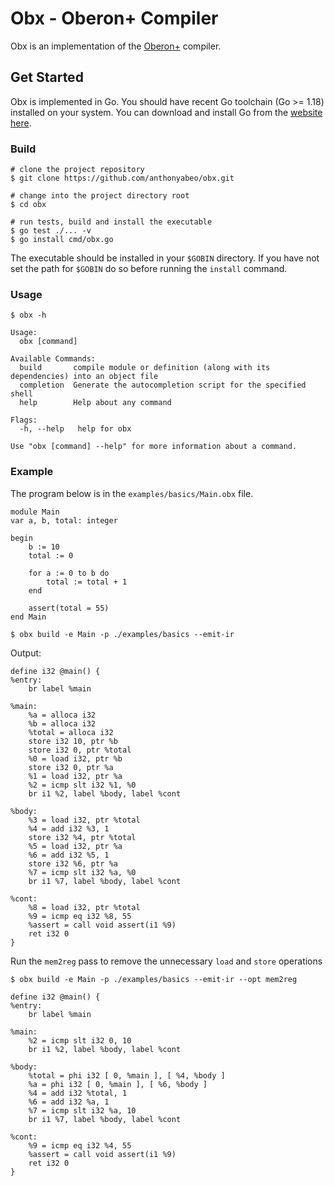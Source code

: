 # Obx - Oberon+ Compiler
Obx is an implementation of the [Oberon+](https://oberon-lang.github.io/) compiler.

## Get Started
Obx is implemented in Go. You should have recent Go toolchain (Go >= 1.18) installed on your system. You can download
and install Go from the [website here](https://go.dev/doc/install).

### Build
```shell
# clone the project repository
$ git clone https://github.com/anthonyabeo/obx.git 

# change into the project directory root
$ cd obx

# run tests, build and install the executable 
$ go test ./... -v
$ go install cmd/obx.go
```
The executable should be installed in your `$GOBIN` directory. If you have not set the path for `$GOBIN`
do so before running the `install` command.


### Usage
```
$ obx -h

Usage:
  obx [command]

Available Commands:
  build       compile module or definition (along with its dependencies) into an object file
  completion  Generate the autocompletion script for the specified shell
  help        Help about any command

Flags:
  -h, --help   help for obx

Use "obx [command] --help" for more information about a command.
```

### Example
The program below is in the `examples/basics/Main.obx` file.
```
module Main
var a, b, total: integer

begin
    b := 10
    total := 0
    
    for a := 0 to b do
        total := total + 1
    end
    
    assert(total = 55)
end Main
```

```shell
$ obx build -e Main -p ./examples/basics --emit-ir
```
Output:
```
define i32 @main() {
%entry:
    br label %main

%main:
    %a = alloca i32
    %b = alloca i32
    %total = alloca i32
    store i32 10, ptr %b
    store i32 0, ptr %total
    %0 = load i32, ptr %b
    store i32 0, ptr %a
    %1 = load i32, ptr %a
    %2 = icmp slt i32 %1, %0
    br i1 %2, label %body, label %cont

%body:
    %3 = load i32, ptr %total
    %4 = add i32 %3, 1
    store i32 %4, ptr %total
    %5 = load i32, ptr %a
    %6 = add i32 %5, 1
    store i32 %6, ptr %a
    %7 = icmp slt i32 %a, %0
    br i1 %7, label %body, label %cont

%cont:
    %8 = load i32, ptr %total
    %9 = icmp eq i32 %8, 55
    %assert = call void assert(i1 %9)
    ret i32 0
}
```

Run the `mem2reg` pass to remove the unnecessary `load` and `store` operations

```shell
$ obx build -e Main -p ./examples/basics --emit-ir --opt mem2reg 
```
```
define i32 @main() {
%entry:
    br label %main

%main:
    %2 = icmp slt i32 0, 10
    br i1 %2, label %body, label %cont

%body:
    %total = phi i32 [ 0, %main ], [ %4, %body ]
    %a = phi i32 [ 0, %main ], [ %6, %body ]
    %4 = add i32 %total, 1
    %6 = add i32 %a, 1
    %7 = icmp slt i32 %a, 10
    br i1 %7, label %body, label %cont

%cont:
    %9 = icmp eq i32 %4, 55
    %assert = call void assert(i1 %9)
    ret i32 0
}

```